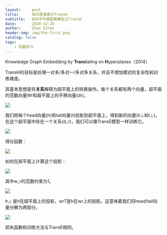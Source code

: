 ```yaml
---
layout:     post
title:      知识图谱表示TransH
subtitle:   KGE中平移距离模型之TransH
date:       2020-12-28
author:     Zhao Zihao
header-img: img/the-first.png
catalog: false
tags:
    - 机器学习
---
```


Knowledge Graph Embedding by **Trans**lating on **H**yperplanes（2014）

TransH的目标是处理一对多/多对一/多对多关系，并且不增加模式的复杂性和训练难度。

其基本思想是将**关系**解释为超平面上的转换操作。每个关系都有两个向量，超平面的范数向量Wr和超平面上的平移向量(dr)。

![](https://tva1.sinaimg.cn/large/0081Kckwly1gm3w9w6tdtj30i20a0acw.jpg)

我们把每个head向量(h)和tail向量(t)投影到超平面上，得到新的向量(h⊥和t⊥)。在这个超平面中存在一个关系(d_r)，我们可以像TransE模型一样训练它。

![](https://tva1.sinaimg.cn/large/0081Kckwly1gm3wac1j3ij308k01wq33.jpg)

得分函数：

![](https://tva1.sinaimg.cn/large/0081Kckwly1gm3wbaqq8xj30ba022mxo.jpg)

如何在超平面上计算这个投影：

![](https://tva1.sinaimg.cn/large/0081Kckwly1gm3wbhbm1sj30dc020q2z.jpg)

其中w_r的范数约束为1。

![](https://tva1.sinaimg.cn/large/0081Kckwly1gm3wbmhdd8j303u01jmx4.jpg)

*h⊥* 是h在超平面上的投影，*wrT*是h在wr上的投影。这意味着我们将head/tail向量分解为两部分。

![](https://tva1.sinaimg.cn/large/0081Kckwly1gm3wbs2ebkj308301p0sv.jpg)

损失函数和训练方法与TransE相同。

